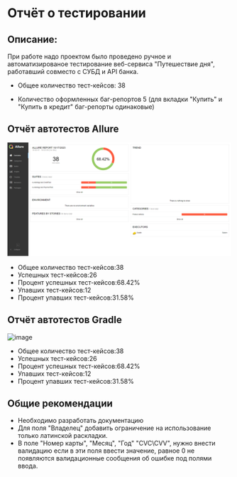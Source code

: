 # Отчёт о тестировании
## Описание:
При работе надо проектом было проведено ручное и автоматизированое тестирование веб-сервиса "Путешествие дня", работавший совместо с СУБД и API банка.

- Общее количество тест-кейсов: 38

- Количество оформленных баг-репортов 5 (для вкладки "Купить" и "Купить в кредит" баг-репорты одинаковые)
## Отчёт автотестов Allure 
![img_1.png](img_1.png)
- Общее количество тест-кейсов:38
- Успешных тест-кейсов:26
- Процент успешных тест-кейсов:68.42%
- Упавших тест-кейсов:12
- Процент упавших тест-кейсов:31.58%
## Отчёт автотестов Gradle
![image](https://sun9-55.userapi.com/impg/yA38E0Z1dJ8uL7KSDchv4EOamcefGO2km9uu4g/MqEnuPufzjs.jpg?size=787x719&quality=95&sign=25679cffc0d8c3db3de9fa327ac77865&type=album)
- Общее количество тест-кейсов:38
- Успешных тест-кейсов:26
- Процент успешных тест-кейсов:68.42%
- Упавших тест-кейсов:12
- Процент упавших тест-кейсов:31.58%
## Общие рекомендации 
- Необходимо разработать документацию
- Для поля "Владелец" добавить ограничение на использование только латинской раскладки.
- В поле "Номер карты", "Месяц", "Год" "CVC\CVV", нужно внести валидацию если в эти поля ввести значение, равное 0 не появляются валидационные сообщения об ошибке под полями ввода.
